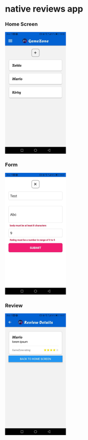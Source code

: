 # native reviews app

### Home Screen
<img src="./previews/home.jpg" alt="home screen" height="400px"/>
<br/>

### Form
<img src="./previews/form.jpg" alt="form" height="400px"/>
<br/>

### Review
<img src="./previews/review.jpg" alt="review" height="400px"/>
